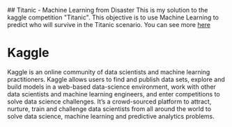 ## Titanic - Machine Learning from Disaster
This is my solution to the kaggle competition "Titanic". This objective is to use Machine Learning to predict who will survive in the Titanic scenario. You can see more [here](https://www.kaggle.com/c/titanic)

# Kaggle 
Kaggle is an online community of data scientists and machine learning practitioners. Kaggle allows users to find and publish data sets, explore and build models in a web-based data-science environment, work with other data scientists and machine learning engineers, and enter competitions to solve data science challenges. It’s a crowd-sourced platform to attract, nurture, train and challenge data scientists from all around the world to solve data science, machine learning and predictive analytics problems.